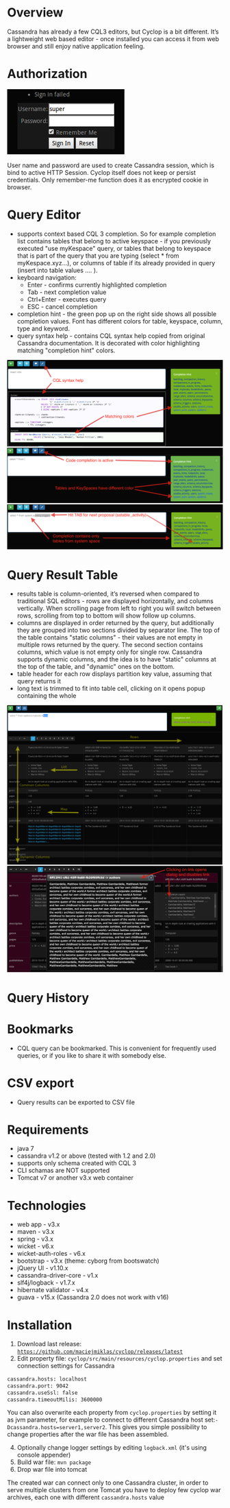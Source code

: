 # Overview
Cassandra has already a few CQL3 editors, but Cyclop is a bit different.
It’s a lightweight  web based  editor - once installed you can access it from web browser and still enjoy native application feeling.

# Authorization
![Login](/doc/img/login.png)

User name and password are used to create Cassandra session,  which is bind to active HTTP Session. Cyclop itself does
not keep or persist credentials. Only remember-me function does it as encrypted cookie in browser.

# Query Editor
* supports context based CQL 3 completion. So for example completion list contains tables that belong to active keyspace -
if you previously executed "use myKespace" query, or tables that belong to keyspace that is part of the query that
you are typing (select * from myKespace.xyz...), or columns of table if its already provided in query (insert into table values .... ).
* keyboard navigation:
   * Enter - confirms currently highlighted completion
   * Tab - next completion value
   * Ctrl+Enter - executes query
   * ESC - cancel completion
* completion hint - the green pop up on the right side shows all possible completion values. Font has different colors
for table, keyspace, column, type and keyword.
* query syntax help - contains CQL syntax help copied from original Cassandra documentation. It is decorated with color
highlighting matching "completion hint" colors.

![CQL Syntax Help](/doc/img/cql_syntax_help.png)
![CQL Completion Colors](/doc/img/completion_colors.png)
![CQL Completion](/doc/img/completion_space_tables.png)

# Query Result Table
* results table is column-oriented, it’s reversed when compared to traditional SQL editors - rows are displayed horizontally,
and columns vertically. When scrolling page from left to right you will switch between rows, scrolling from top to bottom
will show follow up columns.
* columns are displayed in order returned by the query, but additionally they are grouped into two sections
divided by separator line. The top of the table contains "static columns" - their values are not empty in multiple
rows returned by the query. The second section contains columns, which value is not empty only for single row. Cassandra
supports dynamic columns, and the idea is to have "static" columns at the top of the table, and "dynamic" ones on the bottom.
* table header for each row displays partition key value, assuming that query returns it
* long text is trimmed to fit into table cell, clicking on it opens popup containing the whole

![Cyclop Pain Page](/doc/img/overview.png)
![Popup Display](/doc/img/large_content.png)

# Query History

# Bookmarks
* CQL query can be bookmarked. This is convenient for frequently used queries, or if you like to share it with somebody else.

# CSV export
* Query results can be exported to CSV file

# Requirements
* java 7
* cassandra v1.2 or above (tested with 1.2 and 2.0)
* supports only schema created with CQL 3
* CLI schamas are NOT supported
* Tomcat v7 or another v3.x web container

# Technologies
* web app - v3.x
* maven - v3.x
* spring - v3.x
* wicket - v6.x
* wicket-auth-roles - v6.x
* bootstrap - v3.x (theme: cyborg from bootswatch)
* jQuery UI - v1.10.x
* cassandra-driver-core - v1.x
* slf4j/logback - v1.7.x
* hibernate validator - v4.x
* guava - v15.x (Cassandra 2.0 does not work with v16)


# Installation
1. Download last release: <code>https://github.com/maciejmiklas/cyclop/releases/latest</code>
2. Edit property file: <code>cyclop/src/main/resources/cyclop.properties</code> and set connection settings for Cassandra
``` properties
cassandra.hosts: localhost
cassandra.port: 9042
cassandra.useSsl: false
cassandra.timeoutMilis: 3600000
```
You can also overwrite each property from <code>cyclop.properties</code> by setting it as jvm parameter, for example
to connect to different Cassandra host set:<code>-Dcassandra.hosts=server1,server2</code>. This gives you simple possibility
to change properties after the war file has been assembled.

4. Optionally change logger settings by editing <code>logback.xml</code> (it's using console appender)
5. Build war file: <code>mvn package</code> 
5. Drop war file into tomcat

The created war can connect only to one Cassandra cluster, in order to serve multiple clusters from one Tomcat
you have to deploy few cyclop war archives, each one with different  <code>cassandra.hosts</code> value


